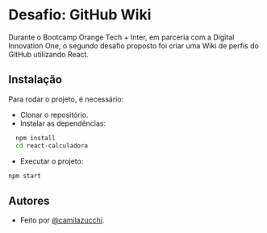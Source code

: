 
# Desafio: GitHub Wiki

Durante o Bootcamp Orange Tech + Inter, em parceria com a Digital Innovation One, o segundo desafio proposto foi criar uma Wiki de perfis do GitHub utilizando React.


## Instalação

Para rodar o projeto, é necessário:

- Clonar o repositório.
- Instalar as dependências:

```bash
  npm install
  cd react-calculadora
```
- Executar o projeto:
```bash
npm start
```

## Autores

- Feito por [@camilazucchi](https://www.github.com/camilazucchi).

